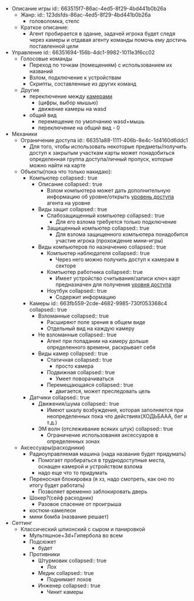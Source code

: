 - Описание игры
  id:: 663515f7-86ac-4ed5-8f29-4bd441b0b26a
	- Жанр:
	  id:: 123dsfds-86ac-4ed5-8f29-4bd441b0b26a
		- головоломка, стелс
	- Краткое описание:
		- Агент пробирается в здание, задачей игрока будет следя через камеры и отдавая агенту команды помочь ему достичь поставленной цели
- Управление
  id:: 66351694-156b-4dc1-9982-1011e3f6cc02
	- Голосовые команды
		- Переход по точкам (помещениям) с использованием их названий
		- Взлом, подключение к устройствам
		- Скрипты, составленные из других команд
	- Другие
		- переключение между [камерами](663fb559-2cde-4682-9985-730f053368c4)
			- (цифры, выбор мышью)
			- движение камеры на wasd
		- общий вид
			- перемещение по умолчанию wasd+мышь
			- переключение на общий вид - 0
- Механики
	- Ограничение доступа
	  id:: 66351a88-1111-406b-8e4c-1d4160d6ddc1
		- Для того, чтобы использовать некоторые предметы/получить доступ к закрытым участкам карты может понадобиться определенная группа доступа/личный пропуск, которые можно найти на карте
	- Объекты(пока что только накидаю):
		- Компьютер
		  collapsed:: true
			- Описание
			  collapsed:: true
				- Взлом компьютера может дать дополнительную информацию об уровне/открыть  [уровень доступа](66351a88-1111-406b-8e4c-1d4160d6ddc1) агента на уровне
			- Виды защит
			  collapsed:: true
				- Слабозащищенный компьютер
				  collapsed:: true
					- Для его взлома требуется только подключение
				- Защищенный компьютер
				  collapsed:: true
					- Для взлома защищенного компьютера понадобится участие игрока (прохождение мини-игры)
			- Виды компьютеров по назначению
			  collapsed:: true
				- Компьютер наблюдателя
				  collapsed:: true
					- Через него можно получить доступ к камерам в секторе
				- Компьютер работника
				  collapsed:: true
					- Имеет устройство считывания/записи ключ карт предназначен для получения [уровня доступа](66351a88-1111-406b-8e4c-1d4160d6ddc1)
				- Ноутбук
				  collapsed:: true
					- Содержит информацию
		- Камеры
		  id:: 663fb559-2cde-4682-9985-730f053368c4
		  collapsed:: true
			- Взломанные
			  collapsed:: true
				- Расширяют поле зрения в общем виде
				- Отдельный вид на каждую камеру
			- Не взломанные
			  collapsed:: true
				- Агент при попадании на камеру дольше определенного времени, раскрывает себя
			- Виды камер
			  collapsed:: true
				- Статичная
				  collapsed:: true
					- просто камера
				- Подвижная
				  collapsed:: true
					- Умеет поворачиваться
				- Перемещающаяся
				  collapsed:: true
					- двигается, может преследовать цель
		- Датчики
		  collapsed:: true
			- Движения/шума
			  collapsed:: true
				- Имеют шкалу возбуждения, которая заполняется при неопределенных пока что действиях(ХОДЬБААА, бег и т.д.)
			- ЭМ волн (отслеживание всяких штук)
			  collapsed:: true
				- Ограничение использования аксессуаров в определенных зонах
	- Аксессуары(расходники)
		- Радиоуправляемая машина (нада название будет придумать)
			- Помогает пробираться в труднодоступные места, оснащен камерой и устройством взлома
			- надо еще что то придумать
		- Переносная блокировка (я хз, надо смотреть, как оно по итогу будет работать)
			- Позволяет временно заблокировать дверь
		- Шокер?(сейф расходник)
			- Разовое спасение от проигрыша
		- костюм-хамелеон
		- мини бомба (название решает)
- Сеттинг
	- Классический шпионский с сыром и панировкой
		- Мультяшное+3d+Гипербола во всем
		- Подсюжет
			- будет
		- Противники
			- Штурмовик
			  collapsed:: true
				- Лох
			- Медик
			  collapsed:: true
				- Поднимает лохов
			- Инженер
			  collapsed:: true
				- Чинит камеры